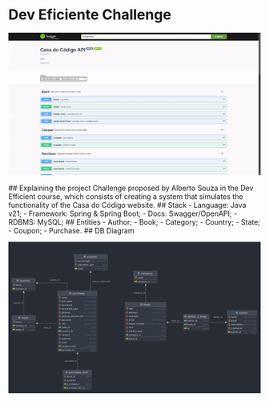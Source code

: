 # Dev Eficiente Challenge
<p align="center">
  <img src="docs/project.gif" alt="GIF of the Swagger Docs" />
</p> 
## Explaining the project  
Challenge proposed by Alberto Souza in the Dev Efficient course, which consists of creating a system that simulates 
the functionality of the Casa do Código website.
## Stack  
 - Language: Java v21;
 - Framework: Spring & Spring Boot;
 - Docs: Swagger/OpenAPI;
 - RDBMS: MySQL;
## Entities  
 - Author;
 - Book;
 - Category;
 - Country;
 - State;
 - Coupon;
 - Purchase.
## DB Diagram  
<p align="center">
  <img src="docs/diagram.png" alt="GIF of the Swagger Docs" />
</p> 